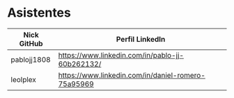 # Asistentes

| Nick GitHub     | Perfil LinkedIn                                                        |
|-----------------|------------------------------------------------------------------------|
| pablojj1808     | https://www.linkedin.com/in/pablo-jj-60b262132/                        |
| leolplex        |  https://www.linkedin.com/in/daniel-romero-75a95969                    |

